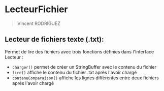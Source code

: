# LecteurFichier
> Vincent RODRIGUEZ
## Lecteur de fichiers texte (.txt):


Permet de lire des fichiers avec trois fonctions définies dans l'Interface Lecteur :
* `charger()` permet de créer un StringBuffer avec le contenu du fichier
* `lire()` affiche le contenu du fichier .txt après l'avoir chargé
* `contenuComparaison()` affiche les lignes différentes entre deux fichiers après l'avoir chargé
